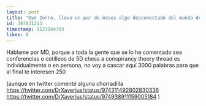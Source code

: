 ```yaml
---
layout: post
title: "Oye Zorro, llevo un par de meses algo desconectado del mundo del interné y más aún de Twitter, pero quería saber qué había sido de aquel congreso de Aging en Alemania que había a mediados de Marzo y al que pensabas asistir para barajar opciones a futuro. Te había leído por aquí hace mucho que pensabas ir, lo miré y eran como 700 lereles y me dije \"Nope, que nos lo cuente el zorro por diferido\" y no he conseguido leer nada de ello en tu Twitter/Curioscat. ¿Me he perdido algo? Si has escrito sobre ello, pasa links. Si no, trafica information, zorropls"
id: 397831213
timestamp: 1523504793
likes: 0
---
```


 Háblame por MD, porque a toda la gente que se lo he comentado sea conferencias o cotilleos de 5D chess a conspirancy theory thread es individualmente o en persona, no voy a cascar aquí 3000 palabras para que al final te interesen 250

(aunque en twitter comenté alguna chorradilla https://twitter.com/DrXaverius/status/974311492802830336  https://twitter.com/DrXaverius/status/974938911159005184 )